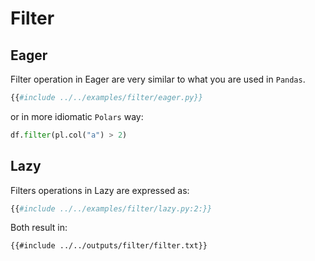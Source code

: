 # Filter

## Eager

Filter operation in Eager are very similar to what you are used in `Pandas`.

```python
{{#include ../../examples/filter/eager.py}}
```

or in more idiomatic `Polars` way:

```python
df.filter(pl.col("a") > 2)
```

## Lazy

Filters operations in Lazy are expressed as:

```python
{{#include ../../examples/filter/lazy.py:2:}}
```

Both result in:

```text
{{#include ../../outputs/filter/filter.txt}}
```
